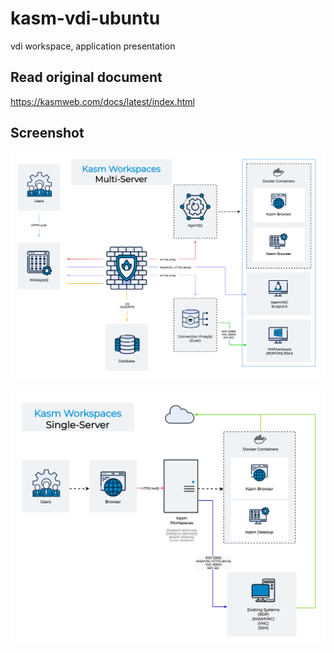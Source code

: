 # kasm-vdi-ubuntu
vdi workspace, application presentation 

## Read original document 
https://kasmweb.com/docs/latest/index.html

## Screenshot
![image](https://github.com/black-gee/kasm-vdi-ubuntu/blob/main/architecture-kasm-multi-server.png)

![image](https://github.com/black-gee/kasm-vdi-ubuntu/blob/main/architecture-kasm-single-server.png)
